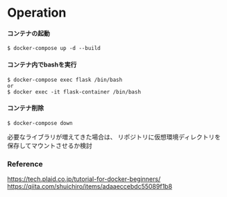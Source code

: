 # Operation
#### コンテナの起動
```
$ docker-compose up -d --build
```
#### コンテナ内でbashを実行
```
$ docker-compose exec flask /bin/bash
or
$ docker exec -it flask-container /bin/bash
```
#### コンテナ削除
```
$ docker-compose down
```

必要なライブラリが増えてきた場合は、
リポジトリに仮想環境ディレクトリを保存してマウントさせるか検討


### Reference
https://tech.plaid.co.jp/tutorial-for-docker-beginners/
https://qiita.com/shuichiro/items/adaaeccebdc55089f1b8
